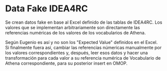 # Data Fake IDEA4RC
Se crean datos fake en base al Excel definido de las tablas de IDEA4RC. Los valores que se implementan arbitrariamente son directamente las referencias numéricas de los valores de los vocabularios de Athena. 

Según Eugenio es así y no son los "Expected Value" definidos en el Excel. Si finalmente fuera así, cambiar las referencias númericas manualmente por los valores correspondientes y, después, leer esos datos y hacer una transformación para cada valor a su referencia numérica de Vocabulario de Athena correspondiente, para su posterior insert en OMOP.

